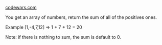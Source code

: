 [codewars.com](https://www.codewars.com/kata/5715eaedb436cf5606000381/train/javascript)

You get an array of numbers, return the sum of all of the positives ones.

Example [1,-4,7,12] => 1 + 7 + 12 = 20

Note: if there is nothing to sum, the sum is default to 0.